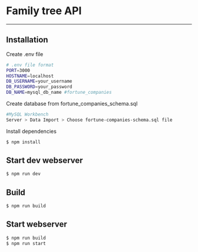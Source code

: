 # Family tree API

---

## Installation

Create .env file

```bash
# .env file format
PORT=3000
HOSTNAME=localhost
DB_USERNAME=your_username
DB_PASSWORD=your_password
DB_NAME=mysql_db_name #fortune_companies
```

Create database from fortune_companies_schema.sql 

```bash
#MySQL Workbench
Server > Data Import > Choose fortune-companies-schema.sql file
```

Install dependencies

```bash
$ npm install
```

## Start dev webserver

```bash
$ npm run dev
```

## Build

```sh
$ npm run build
```

## Start webserver

```bash
$ npm run build
$ npm run start
```
